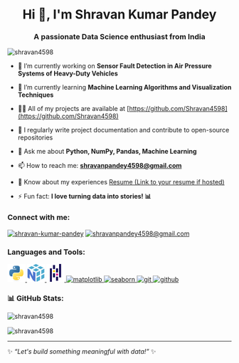 <h1 align="center">Hi 👋, I'm Shravan Kumar Pandey</h1>
<h3 align="center">A passionate Data Science enthusiast from India</h3>

<p align="left"> <img src="https://komarev.com/ghpvc/?username=shravan4598&label=Profile%20views&color=0e75b6&style=flat" alt="shravan4598" /> </p>

- 🔭 I’m currently working on **Sensor Fault Detection in Air Pressure Systems of Heavy-Duty Vehicles**

- 🌱 I’m currently learning **Machine Learning Algorithms and Visualization Techniques**

- 👨‍💻 All of my projects are available at [https://github.com/Shravan4598](https://github.com/Shravan4598)

- 📝 I regularly write project documentation and contribute to open-source repositories

- 💬 Ask me about **Python, NumPy, Pandas, Machine Learning**

- 📫 How to reach me: **shravanpandey4598@gmail.com**

- 📄 Know about my experiences [Resume (Link to your resume if hosted)]()

- ⚡ Fun fact: **I love turning data into stories! 📊**

<h3 align="left">Connect with me:</h3>
<p align="left">
<a href="https://www.linkedin.com/in/shravan-kumar-pandey-309786309/" target="blank"><img align="center" src="https://cdn.jsdelivr.net/npm/simple-icons@v3/icons/linkedin.svg" alt="shravan-kumar-pandey" height="30" width="40" /></a>
<a href="mailto:shravanpandey4598@gmail.com"><img align="center" src="https://cdn.jsdelivr.net/npm/simple-icons@v3/icons/gmail.svg" alt="shravanpandey4598@gmail.com" height="30" width="40" /></a>
</p>

<h3 align="left">Languages and Tools:</h3>
<p align="left"> 
  <a href="https://www.python.org" target="_blank" rel="noreferrer"> <img src="https://raw.githubusercontent.com/devicons/devicon/master/icons/python/python-original.svg" alt="python" width="40" height="40"/> </a> 
  <a href="https://numpy.org/" target="_blank" rel="noreferrer"> <img src="https://raw.githubusercontent.com/devicons/devicon/master/icons/numpy/numpy-original.svg" alt="numpy" width="40" height="40"/> </a> 
  <a href="https://pandas.pydata.org/" target="_blank" rel="noreferrer"> <img src="https://raw.githubusercontent.com/devicons/devicon/master/icons/pandas/pandas-original.svg" alt="pandas" width="40" height="40"/> </a> 
  <a href="https://matplotlib.org/" target="_blank" rel="noreferrer"> <img src="https://cdn.worldvectorlogo.com/logos/matplotlib.svg" alt="matplotlib" width="40" height="40"/> </a> 
  <a href="https://seaborn.pydata.org/" target="_blank" rel="noreferrer"> <img src="https://seaborn.pydata.org/_images/logo-mark-lightbg.svg" alt="seaborn" width="40" height="40"/> </a> 
  <a href="https://git-scm.com/" target="_blank" rel="noreferrer"> <img src="https://www.vectorlogo.zone/logos/git-scm/git-scm-icon.svg" alt="git" width="40" height="40"/> </a> 
  <a href="https://github.com/" target="_blank" rel="noreferrer"> <img src="https://cdn-icons-png.flaticon.com/512/25/25231.png" alt="github" width="40" height="40"/> </a> 
</p>

<h3>📊 GitHub Stats:</h3>
<p align="left">
  <img src="https://github-readme-stats.vercel.app/api?username=shravan4598&show_icons=true&locale=en" alt="shravan4598" />
</p>

<p><img align="center" src="https://github-readme-streak-stats.herokuapp.com/?user=shravan4598&" alt="shravan4598" /></p>

---

✨ _“Let's build something meaningful with data!”_ ✨
